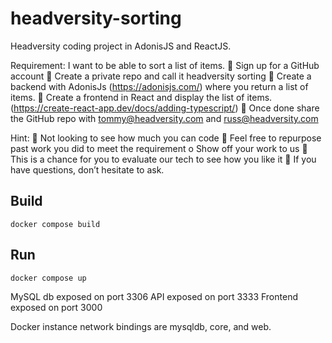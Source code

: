 # headversity-sorting
Headversity coding project in AdonisJS and ReactJS.


Requirement:
I want to be able to sort a list of items.
 Sign up for a GitHub account
 Create a private repo and call it headversity sorting
 Create a backend with AdonisJs (https://adonisjs.com/) where you return a list of items.
 Create a frontend in React and display the list of items.
(https://create-react-app.dev/docs/adding-typescript/)
 Once done share the GitHub repo with tommy@headversity.com and russ@headversity.com

Hint:
 Not looking to see how much you can code
 Feel free to repurpose past work you did to meet the requirement
o Show off your work to us
 This is a chance for you to evaluate our tech to see how you like it
 If you have questions, don’t hesitate to ask.

## Build

```
docker compose build
```

## Run

```
docker compose up
```

MySQL db exposed on port 3306
API exposed on port 3333
Frontend exposed on port 3000

Docker instance network bindings are mysqldb, core, and web.
